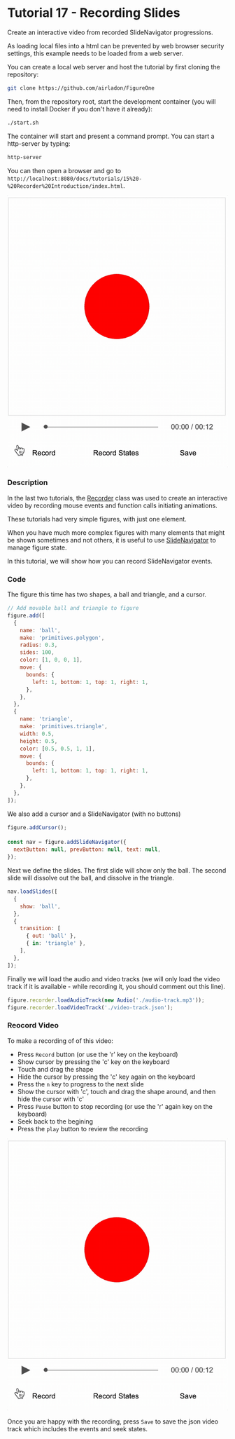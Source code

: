 # Tutorial 17 - Recording Slides

Create an interactive video from recorded SlideNavigator progressions.

As loading local files into a html can be prevented by web browser security settings, this example needs to be loaded from a web server.

You can create a local web server and host the tutorial by first cloning the repository:

```bash
git clone https://github.com/airladon/FigureOne
```

Then, from the repository root, start the development container (you will need to install Docker if you don't have it already):
```bash
./start.sh
```

The container will start and present a command prompt. You can start a http-server by typing:
```bash
http-server
```

You can then open a browser and go to `http://localhost:8080/docs/tutorials/15%20-%20Recorder%20Introduction/index.html`.

![](example.gif)


### Description

In the last two tutorials, the [Recorder](https://airladon.github.io/FigureOne/api/#recorder) class was used to create an interactive video by recording mouse events and function calls initiating animations.

These tutorials had very simple figures, with just one element.

When you have much more complex figures with many elements that might be shown sometimes and not others, it is useful to use [SlideNavigator](https://airladon.github.io/FigureOne/api/#slidenavigator) to manage figure state.

In this tutorial, we will show how you can record SlideNavigator events.

### Code

The figure this time has two shapes, a ball and triangle, and a cursor.

```js
// Add movable ball and triangle to figure
figure.add([
  {
    name: 'ball',
    make: 'primitives.polygon',
    radius: 0.3,
    sides: 100,
    color: [1, 0, 0, 1],
    move: {
      bounds: {
        left: 1, bottom: 1, top: 1, right: 1,
      },
    },
  },
  {
    name: 'triangle',
    make: 'primitives.triangle',
    width: 0.5,
    height: 0.5,
    color: [0.5, 0.5, 1, 1],
    move: {
      bounds: {
        left: 1, bottom: 1, top: 1, right: 1,
      },
    },
  },
]);
```

We also add a cursor and a SlideNavigator (with no buttons)

```js
figure.addCursor();

const nav = figure.addSlideNavigator({
  nextButton: null, prevButton: null, text: null,
});
```

Next we define the slides. The first slide will show only the ball. The second slide will dissolve out the ball, and dissolve in the triangle.

```js
nav.loadSlides([
  {
    show: 'ball',
  },
  {
    transition: [
      { out: 'ball' },
      { in: 'triangle' },
    ],
  },
]);
```

Finally we will load the audio and video tracks (we will only load the video track if it is available - while recording it, you should comment out this line).

```js
figure.recorder.loadAudioTrack(new Audio('./audio-track.mp3'));
figure.recorder.loadVideoTrack('./video-track.json');
```

### Reocord Video

To make a recording of of this video:
* Press `Record` button (or use the 'r' key on the keyboard)
* Show cursor by pressing the 'c' key on the keyboard
* Touch and drag the shape
* Hide the cursor by pressing the 'c' key again on the keyboard
* Press the `n` key to progress to the next slide
* Show the cursor with 'c', touch and drag the shape around, and then hide the cursor with 'c'
* Press `Pause` button to stop recording (or use the 'r' again key on the keyboard)
* Seek back to the begining
* Press the `play` button to review the recording

![](./example.gif)

Once you are happy with the recording, press `Save` to save the json video track which includes the events and seek states.

